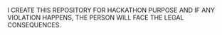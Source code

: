 I CREATE THIS REPOSITORY FOR HACKATHON PURPOSE AND IF ANY VIOLATION HAPPENS, THE PERSON WILL FACE THE LEGAL CONSEQUENCES.
